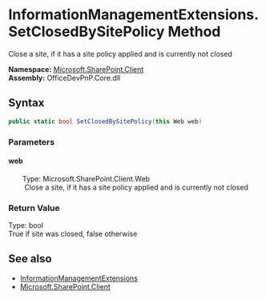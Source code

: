 # InformationManagementExtensions.SetClosedBySitePolicy Method  
 Close a site, if it has a site policy applied and is currently not closed   

**Namespace:** [Microsoft.SharePoint.Client](Microsoft.SharePoint.Client.md)  
**Assembly:** OfficeDevPnP.Core.dll  
## Syntax
```C#
public static bool SetClosedBySitePolicy(this Web web)
```
### Parameters
#### web  
&emsp;&emsp;Type: Microsoft.SharePoint.Client.Web  
&emsp;&emsp; Close a site, if it has a site policy applied and is currently not closed   

  

### Return Value
Type: bool  
True if site was closed, false otherwise  


## See also
- [InformationManagementExtensions](Microsoft.SharePoint.Client.InformationManagementExtensions.md) 
- [Microsoft.SharePoint.Client](Microsoft.SharePoint.Client.md) 
